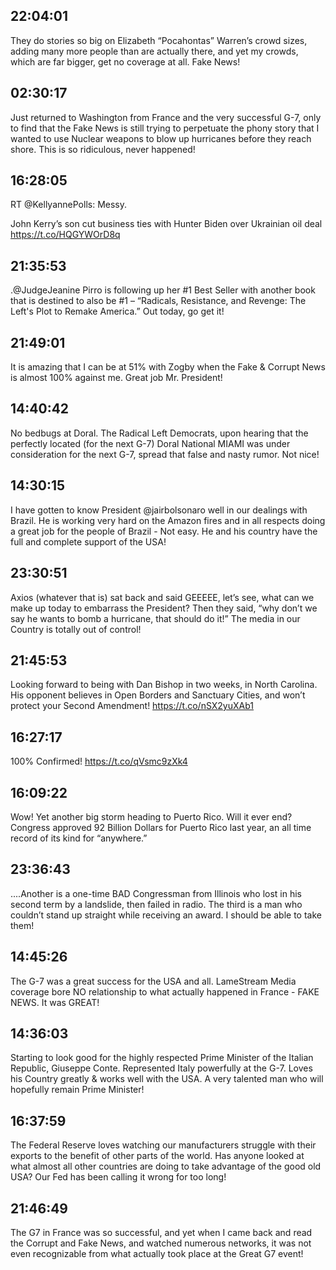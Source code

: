 ## 22:04:01
They do stories so big on Elizabeth “Pocahontas” Warren’s crowd sizes, adding many more people than are actually there, and yet my crowds, which are far bigger, get no coverage at all. Fake News!
## 02:30:17
Just returned to Washington from France and the very successful G-7, only to find that the Fake News is still trying to perpetuate the phony story that I wanted to use Nuclear weapons to blow up hurricanes before they reach shore. This is so ridiculous, never happened!
## 16:28:05
RT @KellyannePolls: Messy. 

John Kerry’s son cut business ties with Hunter Biden over Ukrainian oil deal https://t.co/HQGYWOrD8q
## 21:35:53
.@JudgeJeanine Pirro is following up her #1 Best Seller with another book that is destined to also be #1 – “Radicals, Resistance, and Revenge: The Left's Plot to Remake America.” Out today, go get it!
## 21:49:01
It is amazing that I can be at 51% with Zogby when the Fake &amp; Corrupt News is almost 100% against me. Great job Mr. President!
## 14:40:42
No bedbugs at Doral. The Radical Left Democrats, upon hearing that the perfectly located (for the next G-7) Doral National MIAMI was under consideration for the next G-7, spread that false and nasty rumor. Not nice!
## 14:30:15
I have gotten to know President @jairbolsonaro well in our dealings with Brazil. He is working very hard on the Amazon fires and in all respects doing a great job for the people of Brazil - Not easy. He and his country have the full and complete support of the USA!
## 23:30:51
Axios (whatever that is) sat back and said GEEEEE, let’s see, what can we make up today to embarrass the President? Then they said, “why don’t we say he wants to bomb a hurricane, that should do it!” The media in our Country is totally out of control!
## 21:45:53
Looking forward to being with Dan Bishop in two weeks, in North Carolina. His opponent believes in Open Borders and Sanctuary Cities, and won’t protect your Second Amendment! https://t.co/nSX2yuXAb1
## 16:27:17
100% Confirmed! https://t.co/qVsmc9zXk4
## 16:09:22
Wow! Yet another big storm heading to Puerto Rico. Will it ever end? Congress approved 92 Billion Dollars for Puerto Rico last year, an all time record of its kind for “anywhere.”
## 23:36:43
....Another is a one-time BAD Congressman from Illinois who lost in his second term by a landslide, then failed in radio. The third is a man who couldn’t stand up straight while receiving an award. I should be able to take them!
## 14:45:26
The G-7 was a great success for the USA and all. LameStream Media coverage bore NO relationship to what actually happened in France - FAKE NEWS. It was GREAT!
## 14:36:03
Starting to look good for the highly respected Prime Minister of the Italian Republic, Giuseppe Conte. Represented Italy powerfully at the G-7. Loves his Country greatly &amp; works well with the USA. A very talented man who will hopefully remain Prime Minister!
## 16:37:59
The Federal Reserve loves watching our manufacturers struggle with their exports to the benefit of other parts of the world. Has anyone looked at what almost all other countries are doing to take advantage of the good old USA? Our Fed has been calling it wrong for too long!
## 21:46:49
The G7 in France was so successful, and yet when I came back and read the Corrupt and Fake News, and watched numerous networks, it was not even recognizable from what actually took place at the Great G7 event!
